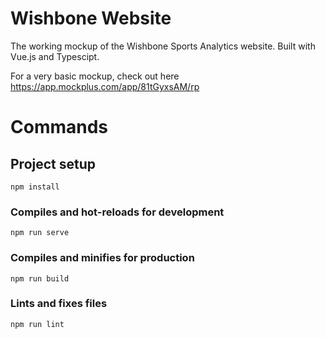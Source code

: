 # Wishbone Website

The working mockup of the Wishbone Sports Analytics website. Built with Vue.js and Typescipt.

For a very basic mockup, check out here https://app.mockplus.com/app/81tGyxsAM/rp


# Commands

## Project setup
```
npm install
```

### Compiles and hot-reloads for development
```
npm run serve
```

### Compiles and minifies for production
```
npm run build
```

### Lints and fixes files
```
npm run lint
```
